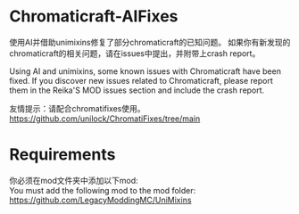 # Chromaticraft-AIFixes
使用AI并借助unimixins修复了部分chromaticraft的已知问题。
如果你有新发现的chromaticraft的相关问题，请在issues中提出，并附带上crash report。  

Using AI and unimixins, some known issues with Chromaticraft have been fixed. If you discover new issues related to Chromaticraft, please report them in the Reika'S MOD issues section and include the crash report.

友情提示：请配合chromatifixes使用。
https://github.com/unilock/ChromatiFixes/tree/main 

# Requirements
你必须在mod文件夹中添加以下mod:  
You must add the following mod to the mod folder: https://github.com/LegacyModdingMC/UniMixins
